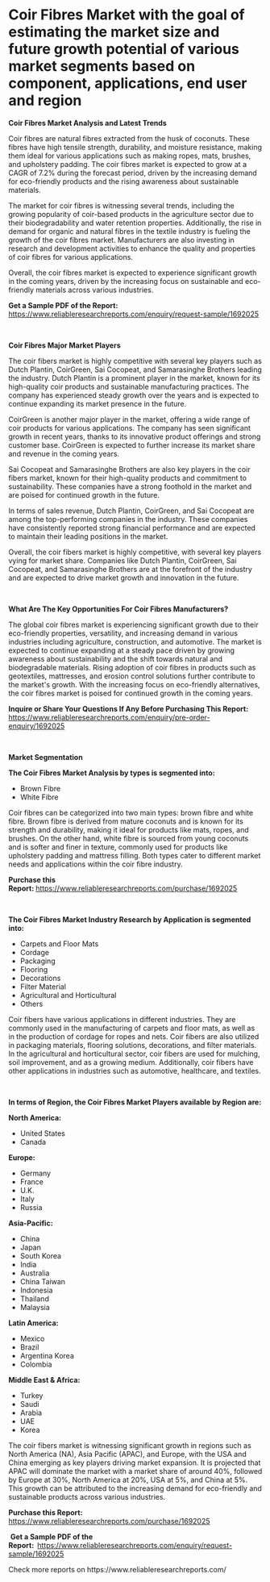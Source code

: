 <p><h1>Coir Fibres Market with the goal of estimating the market size and future growth potential of various market segments based on component, applications, end user and region</h1></p><p><strong>Coir Fibres Market Analysis and Latest Trends</strong></p>
<p><p>Coir fibres are natural fibres extracted from the husk of coconuts. These fibres have high tensile strength, durability, and moisture resistance, making them ideal for various applications such as making ropes, mats, brushes, and upholstery padding. The coir fibres market is expected to grow at a CAGR of 7.2% during the forecast period, driven by the increasing demand for eco-friendly products and the rising awareness about sustainable materials.</p><p>The market for coir fibres is witnessing several trends, including the growing popularity of coir-based products in the agriculture sector due to their biodegradability and water retention properties. Additionally, the rise in demand for organic and natural fibres in the textile industry is fueling the growth of the coir fibres market. Manufacturers are also investing in research and development activities to enhance the quality and properties of coir fibres for various applications.</p><p>Overall, the coir fibres market is expected to experience significant growth in the coming years, driven by the increasing focus on sustainable and eco-friendly materials across various industries.</p></p>
<p><strong>Get a Sample PDF of the Report:&nbsp;</strong> <a href="https://www.reliableresearchreports.com/enquiry/request-sample/1692025">https://www.reliableresearchreports.com/enquiry/request-sample/1692025</a></p>
<p>&nbsp;</p>
<p><strong>Coir Fibres Major Market Players</strong></p>
<p><p>The coir fibers market is highly competitive with several key players such as Dutch Plantin, CoirGreen, Sai Cocopeat, and Samarasinghe Brothers leading the industry. Dutch Plantin is a prominent player in the market, known for its high-quality coir products and sustainable manufacturing practices. The company has experienced steady growth over the years and is expected to continue expanding its market presence in the future.</p><p>CoirGreen is another major player in the market, offering a wide range of coir products for various applications. The company has seen significant growth in recent years, thanks to its innovative product offerings and strong customer base. CoirGreen is expected to further increase its market share and revenue in the coming years.</p><p>Sai Cocopeat and Samarasinghe Brothers are also key players in the coir fibers market, known for their high-quality products and commitment to sustainability. These companies have a strong foothold in the market and are poised for continued growth in the future.</p><p>In terms of sales revenue, Dutch Plantin, CoirGreen, and Sai Cocopeat are among the top-performing companies in the industry. These companies have consistently reported strong financial performance and are expected to maintain their leading positions in the market.</p><p>Overall, the coir fibers market is highly competitive, with several key players vying for market share. Companies like Dutch Plantin, CoirGreen, Sai Cocopeat, and Samarasinghe Brothers are at the forefront of the industry and are expected to drive market growth and innovation in the future.</p></p>
<p>&nbsp;</p>
<p><strong>What Are The Key Opportunities For Coir Fibres Manufacturers?</strong></p>
<p><p>The global coir fibres market is experiencing significant growth due to their eco-friendly properties, versatility, and increasing demand in various industries including agriculture, construction, and automotive. The market is expected to continue expanding at a steady pace driven by growing awareness about sustainability and the shift towards natural and biodegradable materials. Rising adoption of coir fibres in products such as geotextiles, mattresses, and erosion control solutions further contribute to the market's growth. With the increasing focus on eco-friendly alternatives, the coir fibres market is poised for continued growth in the coming years.</p></p>
<p><strong>Inquire or Share Your Questions If Any Before Purchasing This Report:</strong> <a href="https://www.reliableresearchreports.com/enquiry/pre-order-enquiry/1692025">https://www.reliableresearchreports.com/enquiry/pre-order-enquiry/1692025</a></p>
<p>&nbsp;</p>
<p><strong>Market Segmentation</strong></p>
<p><strong>The Coir Fibres Market Analysis by types is segmented into:</strong></p>
<p><ul><li>Brown Fibre</li><li>White Fibre</li></ul></p>
<p><p>Coir fibres can be categorized into two main types: brown fibre and white fibre. Brown fibre is derived from mature coconuts and is known for its strength and durability, making it ideal for products like mats, ropes, and brushes. On the other hand, white fibre is sourced from young coconuts and is softer and finer in texture, commonly used for products like upholstery padding and mattress filling. Both types cater to different market needs and applications within the coir fibre industry.</p></p>
<p><strong>Purchase this Report:&nbsp;</strong><a href="https://www.reliableresearchreports.com/purchase/1692025">https://www.reliableresearchreports.com/purchase/1692025</a></p>
<p>&nbsp;</p>
<p><strong>The Coir Fibres Market Industry Research by Application is segmented into:</strong></p>
<p><ul><li>Carpets and Floor Mats</li><li>Cordage</li><li>Packaging</li><li>Flooring</li><li>Decorations</li><li>Filter Material</li><li>Agricultural and Horticultural</li><li>Others</li></ul></p>
<p><p>Coir fibers have various applications in different industries. They are commonly used in the manufacturing of carpets and floor mats, as well as in the production of cordage for ropes and nets. Coir fibers are also utilized in packaging materials, flooring solutions, decorations, and filter materials. In the agricultural and horticultural sector, coir fibers are used for mulching, soil improvement, and as a growing medium. Additionally, coir fibers have other applications in industries such as automotive, healthcare, and textiles.</p></p>
<p>&nbsp;</p>
<p><strong>In terms of Region, the Coir Fibres Market Players available by Region are:</strong></p>
<p>
    <p> <strong> North America: </strong>
        <ul>
            <li>United States</li>
            <li>Canada</li>
        </ul>
        </p> 
    <p> <strong> Europe: </strong>
        <ul>
            <li>Germany</li>
            <li>France</li>
            <li>U.K.</li>
            <li>Italy</li>
            <li>Russia</li>
        </ul>
        </p> 
    <p> <strong> Asia-Pacific: </strong>
        <ul>
            <li>China</li>
            <li>Japan</li>
            <li>South Korea</li>
            <li>India</li>
            <li>Australia</li>
            <li>China Taiwan</li>
            <li>Indonesia</li>
            <li>Thailand</li>
            <li>Malaysia</li>
        </ul>
        </p> 
    <p> <strong> Latin America: </strong>
        <ul>
            <li>Mexico</li>
            <li>Brazil</li>
            <li>Argentina Korea</li>
            <li>Colombia</li>
        </ul>
        </p> 
    <p> <strong> Middle East & Africa: </strong>
        <ul>
            <li>Turkey</li>
            <li>Saudi</li>
            <li>Arabia</li>
            <li>UAE</li>
            <li>Korea</li>
        </ul>
    </p>
    </p>
<p><p>The coir fibers market is witnessing significant growth in regions such as North America (NA), Asia Pacific (APAC), and Europe, with the USA and China emerging as key players driving market expansion. It is projected that APAC will dominate the market with a market share of around 40%, followed by Europe at 30%, North America at 20%, USA at 5%, and China at 5%. This growth can be attributed to the increasing demand for eco-friendly and sustainable products across various industries.</p></p>
<p><strong>Purchase this Report: </strong><a href="https://www.reliableresearchreports.com/purchase/1692025">https://www.reliableresearchreports.com/purchase/1692025</a></p>
<p>&nbsp;<strong>Get a Sample PDF of the Report:&nbsp;&nbsp;</strong><a href="https://www.reliableresearchreports.com/enquiry/request-sample/1692025">https://www.reliableresearchreports.com/enquiry/request-sample/1692025</a></p>
<p><strong></strong></p>
<p>Check more reports on https://www.reliableresearchreports.com/</p>